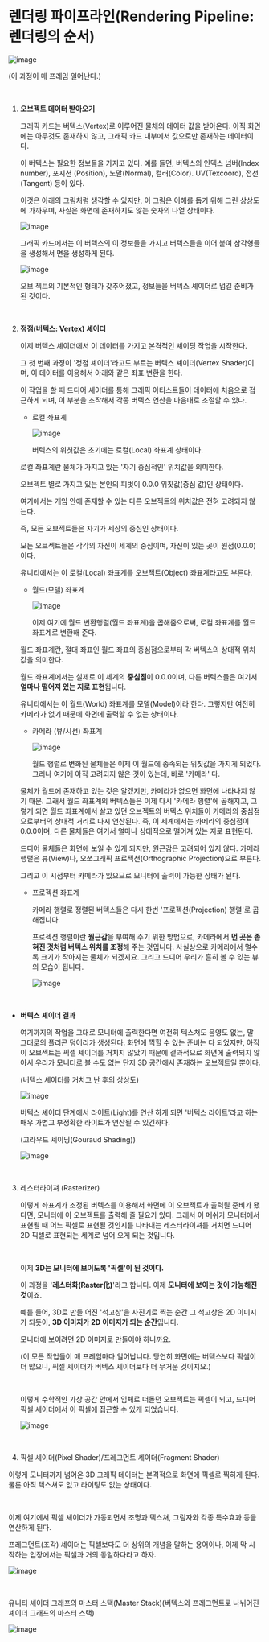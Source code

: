 # 렌더링 파이프라인(Rendering Pipeline: 렌더링의 순서)

![image](https://github.com/SShinMJ/TIL/assets/82142527/e6bba702-8604-43c0-9145-2d15ece788bb)

(이 과정이 매 프레임 일어난다.)

<br>

1. **오브젝트 데이터 받아오기**

   그래픽 카드는 버텍스(Vertex)로 이루어진 물체의 데이터 값을 받아온다. 아직 화면에는 아무것도 존재하지 않고, 그래픽 카드 내부에서 값으로만 존재하는 데이터이다.

   이 버텍스는 필요한 정보들을 가지고 있다. 예를 들면, 버텍스의 인덱스 넘버(Index number), 포지션 (Position), 노말(Normal), 컬러(Color). UV(Texcoord), 접선(Tangent) 등이 있다.

   이것은 아래의 그림처럼 생각할 수 있지만, 이 그림은 이해를 돕기 위해 그린 상상도에 가까우며, 사실은 화면에 존재하지도 않는 숫자의 나열 상태이다.

   ![image](https://github.com/SShinMJ/TIL/assets/82142527/50fdaac3-675f-42dc-94c0-63930f906acf)

   그래픽 카드에서는 이 버텍스의 이 정보들을 가지고 버텍스들을 이어 붙여 삼각형들을 생성해서 면을 생성하게 된다.

   ![image](https://github.com/SShinMJ/TIL/assets/82142527/152fdedd-01a9-4ad0-ba76-ae5d0d9b6abd)

   오브 젝트의 기본적인 형태가 갖추어졌고, 정보들을 버텍스 셰이더로 넘길 준비가 된 것이다.

<br>

2. **정점(버텍스: Vertex) 셰이더**
   
   이제 버텍스 셰이더에서 이 데이터를 가지고 본격적인 셰이딩 작업을 시작한다.

   그 첫 번째 과정이 '정점 셰이더'라고도 부르는 버텍스 셰이더(Vertex Shader)이며, 이 데이터를 이용해서 아래와 같은 좌표 변환을 한다.

   이 작업을 할 때 드디어 셰이더를 통해 그래픽 아티스트들이 데이터에 처음으로 접근하게 되며, 이 부분을 조작해서 각종 버텍스 연산을 마음대로 조절할 수 있다.

   - 로컬 좌표계
     
     ![image](https://github.com/SShinMJ/TIL/assets/82142527/7d460450-40be-4376-aee3-8f409b48dc00)

     버텍스의 위칫값은 초기에는 로컬(Local) 좌표계 상태이다.

    로컬 좌표계란 물체가 가지고 있는 '자기 중심적인' 위치값을 의미한다.

    오브젝트 별로 가지고 있는 본인의 피벗이 0.0.0 위칫값(중심 값)인 상태이다.

    여기에서는 게임 안에 존재할 수 있는 다른 오브젝트의 위치값은 전혀 고려되지 않는다.

    즉, 모든 오브젝트들은 자기가 세상의 중심인 상태이다.

    모든 오브젝트들은 각각의 자신이 세계의 중심이며, 자신이 있는 곳이 원점(0.0.0)이다.

    유니티에서는 이 로컬(Local) 좌표계를 오브젝트(Object) 좌표계라고도 부른다.

   - 월드(모델) 좌표계

     ![image](https://github.com/SShinMJ/TIL/assets/82142527/dcb717e3-5659-4c7b-8868-31638d8b9d37)

     이제 여기에 월드 변환행렬(월드 좌표계)을 곱해줌으로써, 로컬 좌표계를 월드 좌표계로 변환해 준다.

    월드 좌표계란, 절대 좌표인 월드 좌표의 중심점으로부터 각 버텍스의 상대적 위치값을 의미한다.

    월드 좌표계에서는 실제로 이 세계의 **중심점**이 0.0.0이며, 다른 버텍스들은 여기서 **얼마나 떨어져 있는 지로 표현**됩니다.

    유니티에서는 이 월드(World) 좌표계를 모델(Model)이라 한다. 그렇지만 여전히 카메라가 없기 때문에 화면에 출력할 수 없는 상태이다.

   - 카메라 (뷰/시선) 좌표계

     ![image](https://github.com/SShinMJ/TIL/assets/82142527/c6b00b15-9599-44c6-9079-97f06b93a930)

     월드 행렬로 변화된 물체들은 이제 이 월드에 종속되는 위칫값을 가지게 되었다. 그러나 여기에 아직 고려되지 않은 것이 있는데, 바로 '카메라' 다.

    물체가 월드에 존재하고 있는 것은 알겠지만, 카메라가 없으면 화면에 나타나지 않기 때문. 그래서 월드 좌표계의 버텍스들은 이제 다시 '카메라 행렬'에 곱해지고, 그렇게 되면 월드 좌표계에서 살고 있던 오브젝트의 버텍스 위치들이 카메라의 중심점으로부터의 상대적 거리로 다시 연산된다. 즉, 이 세계에서는 카메라의 중심점이 0.0.0이며, 다른 물체들은 여기서 얼마나 상대적으로 떨어져 있는 지로 표현된다.

    드디어 물체들은 화면에 보일 수 있게 되지만, 원근감은 고려되어 있지 않다. 카메라 행렬은 뷰(View)나, 오쏘그래픽 프로젝션(Orthographic Projection)으로 부른다.

    그리고 이 시점부터 카메라가 있으므로 모니터에 출력이 가능한 상태가 된다.

   - 프로젝션 좌표계

     카메라 행렬로 정렬된 버텍스들은 다시 한번 '프로젝션(Projection) 행렬'로 곱해집니다.

     프로젝션 행렬이란 **원근감**을 부여해 주기 위한 방법으로, 카메라에서 **먼 곳은 좁혀진 것처럼 버텍스 위치를 조정**해 주는 것입니다. 사실상으로 카메라에서 멀수록 크기가 작아지는 물체가 되겠지요. 그리고 드디어 우리가 흔히 볼 수 있는 뷰의 모습이 됩니다.

     ![image](https://github.com/SShinMJ/TIL/assets/82142527/9743bcfc-8643-4e8d-98b8-83b73d298918)

<br>

- **버텍스 셰이더 결과**

   여기까지의 작업을 그대로 모니터에 출력한다면 여전히 텍스쳐도 음영도 없는, 말 그대로의 폴리곤 덩어리가 생성된다. 화면에 찍힐 수 있는 준비는 다 되었지만, 아직 이 오브젝트는 픽셀 셰이더를 거치지 않았기 때문에 결과적으로 화면에 출력되지 않아서 우리가 모니터로 볼 수도 없는 단지 3D 공간에서 존재하는 오브젝트일 뿐이다.

   (버텍스 셰이더를 거치고 난 후의 상상도)

   ![image](https://github.com/SShinMJ/TIL/assets/82142527/5bfc4091-458e-4c04-b865-eac924baccdc)

   버텍스 셰이더 단계에서 라이트(Light)를 연산 하게 되면 '버텍스 라이트'라고 하는 매우 가볍고 부정확한 라이트가 연산될 수 있긴하다.

   (고라우드 셰이딩(Gouraud Shading))

   ![image](https://github.com/SShinMJ/TIL/assets/82142527/e7379d5e-821c-452d-99a5-da65a2880b83)

<br>

3. 레스터라이져 (Rasterizer)

   이렇게 좌표계가 조정된 버텍스를 이용해서 화면에 이 오브젝트가 출력될 준비가 됐다면,  모니터에 이 오브젝트를 출력해 줄 필요가 있다. 그래서 이 메쉬가 모니터에서 표현될 때 어느 픽셀로 표현될 것인지를 나타내는 레스터라이져를 거치면 드디어 2D 픽셀로 표현되는 세계로 넘어 오게 되는 것입니다.

   <br>

   이제 **3D는 모니터에 보이도록 '픽셀'이 된 것이다.**

   이 과정을 '**레스터화(Raster化)**'라고 합니다. 이제 **모니터에 보이는 것이 가능해진 것**이죠.

   예를 들어, 3D로 만들 어진 '석고상'을 사진기로 찍는 순간 그 석고상은 2D 이미지가 되듯이, **3D 이미지가 2D 이미지가 되는 순간**입니다.

   모니터에 보이려면 2D 이미지로 만들어야 하니까요.

   (이 모든 작업들이 매 프레임마다 일어납니다. 당연히 화면에는 버텍스보다 픽셀이 더 많으니, 픽셀 셰이더가 버텍스 셰이더보다 더 무거운 것이지요.)

   <br>

   이렇게 수학적인 가상 공간 안에서 입체로 떠돌던 오브젝트는 픽셀이 되고, 드디어 픽셀 셰이더에서 이 픽셀에 접근할 수 있게 되었습니다.

   ![image](https://github.com/SShinMJ/TIL/assets/82142527/7fbcdbbf-8521-4bbd-b9dd-08e74731c45e)

<br>

4. 픽셀 셰이더(Pixel Shader)/프레그먼트 셰이더(Fragment Shader)

  이렇게 모니터까지 넘어온 3D 그래픽 데이터는 본격적으로 화면에 픽셀로 찍히게 된다. 물론 아직 텍스쳐도 없고 라이팅도 없는 상태이다.

  <br>
  
  이제 여기에서 픽셀 셰이더가 가동되면서 조명과 텍스쳐, 그림자와 각종 특수효과 등을 연산하게 된다.
  
  프레그먼트(조각) 셰이더는 픽셀보다도 더 상위의 개념을 말하는 용어이나, 이제 막 시작하는 입장에서는 픽셀과 거의 동일하다라고 하자.

  ![image](https://github.com/SShinMJ/TIL/assets/82142527/1e73db6b-f526-423e-a192-3c491a90afb9)

<br>

유니티 셰이더 그래프의 마스터 스택(Master Stack)(버텍스와 프레그먼트로 나뉘어진 셰이더 그래프의 마스터 스택)

![image](https://github.com/SShinMJ/TIL/assets/82142527/1b1e4e10-05fd-407f-bd53-d479072bcff3)



  


   

  




